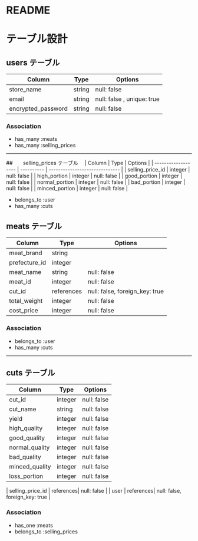 # README
# テーブル設計

## users テーブル

| Column             | Type   | Options                   |
| ------------------ | ------ | ------------------------- |
| store_name         | string | null: false               |
| email              | string | null: false , unique: true|
| encrypted_password | string | null: false               |



### Association

- has_many :meats
- has_many :selling_prices
-------------------------------------------------------

##　　selling_prices テーブル　<!-- 肉の品質ごとの価格設定のテーブル -->
| Column              | Type       | Options                        |
| ------------------- | ---------- | ------------------------------ |
| selling_price_id    | integer    | null: false                    | <!-- 肉の品質ごとの価格の一意の識別子 -->
| high_portion        | integer    | null: false                    | <!--肉の品質（特上）の価格 -->
| good_portion        | integer    | null: false                    | <!--肉の品質（上）の価格 -->
| normal_portion      | integer    | null: false                    | <!--肉の品質（並）の価格  -->
| bad_portion         | integer    | null: false                    | <!--肉の品質（下）の価格 -->
| minced_portion      | integer    | null: false                    | <!--肉の品質（ミンチ）の価格 -->

- belongs_to :user
- has_many :cuts

## meats テーブル　<!-- 肉の情報 -->

| Column              | Type       | Options                        |
| ------------------- | ---------- | ------------------------------ |
| meat_brand          | string     |                                | <!--肉のブランド名(任意) -->
| prefecture_id       | integer    |                                | <!-- 産地（都道府県）と外国（CS、og,）任意 -->
| meat_name           | string     | null: false                    | <!-- 部位の名前（例: タン、ハラミ） -->
| meat_id             | integer    | null: false                    | <!-- 肉の一意の識別子 -->
| cut_id              | references | null: false, foreign_key: true | <!-- 部位の識別子（Cutテーブルとの関連） -->
| total_weight        | integer    | null: false                    | <!-- 仕入れた肉の総重量 -->
| cost_price          | integer    | null: false                    | <!-- 総重量の原価 -->


### Association

- belongs_to :user
- has_many :cuts
-------------------------------------------------------

## cuts テーブル <!-- 肉のクオリティを管理するテーブル -->

| Column                          | Type      | Options                        |
| ------------------------------- | --------- | ------------------------------ |
| cut_id                          | integer   | null: false                    |  <!-- 部位の一意の識別子-->
| cut_name                        | string    | null: false                    |  <!-- 題名欄担当者や日付を好きに入れる -->
| yield             	            | integer   | null: false                    | <!-- 実際に販売できる肉の総重量 -->
| high_quality                    | integer   | null: false                    |  <!-- 肉の品質（特上）のグラム -->
| good_quality                    | integer   | null: false                    |  <!-- 肉の品質（上）のグラム -->
| normal_quality                  | integer   | null: false                    |  <!-- 肉の品質（並）のグラム -->
| bad_quality                     | integer   | null: false                    |  <!-- 肉の品質（下）のグラム -->
| minced_quality                  | integer   | null: false                    |  <!-- 肉の品質（ミンチ）のグラム -->
| loss_portion                    | integer   | null: false                    | <!-- ロス -->

| selling_price_id                | references| null: false                    |  <!-- 品質ごとの売価のid(selling_price テーブルとの関連)-->
| user                            | references| null: false, foreign_key: true |  <!-- 投稿店のユーザーid -->
 

### Association

- has_one :meats
- belongs_to :selling_prices

